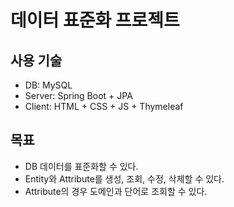 # 데이터 표준화 프로젝트

## 사용 기술

- DB: MySQL
- Server: Spring Boot + JPA
- Client: HTML + CSS + JS + Thymeleaf

## 목표

- DB 데이터를 표준화할 수 있다.
- Entity와 Attribute를 생성, 조회, 수정, 삭제할 수 있다.
- Attribute의 경우 도메인과 단어로 조회할 수 있다.